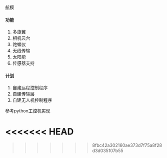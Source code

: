 航模

#### 功能

1. 多旋翼
2. 相机云台
3. 陀螺仪
4. 无线传输
5. 太阳能
6. 传感器支持

#### 计划

1. 自建远程控制程序
2. 自建传输层
3. 自建无人机控制程序



参考python工控机实现

<<<<<<< HEAD
=======




>>>>>>> 8fbc42a302160ae373d7f75a8f28d3d035107b55
